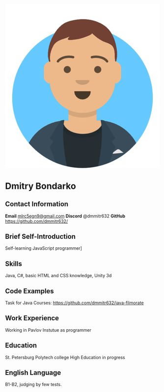 ![Photo](https://github.com/dmmitr632/rsschool-cv/blob/gh-pages/myavatar.png)

# Dmitry Bondarko

## Contact Information

**Email** mlrc5egn9@gmail.com
**Discord** @dmmitr632
**GitHub** https://github.com/dmmitr632/

## Brief Self-Introduction

Self-learning JavaScript programmer]

## Skills

Java, C#, basic HTML and CSS knowledge, Unity 3d

## Code Examples

Task for Java Courses: https://github.com/dmmitr632/java-filmorate

## Work Experience

Working in Pavlov Instutue as programmer

## Education

St. Petersburg Polytech college
High Education in progress

## English Language

B1-B2, judging by few tests.
